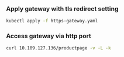 ### Apply gateway with tls redirect setting

```sh
kubectl apply -f https-gateway.yaml
```

### Access gateway via http port

```sh
curl 10.109.127.136/productpage -v -L -k
```
